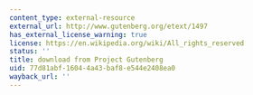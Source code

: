 ```yaml
---
content_type: external-resource
external_url: http://www.gutenberg.org/etext/1497
has_external_license_warning: true
license: https://en.wikipedia.org/wiki/All_rights_reserved
status: ''
title: download from Project Gutenberg
uid: 77d81abf-1604-4a43-baf8-e544e2408ea0
wayback_url: ''
---
```

